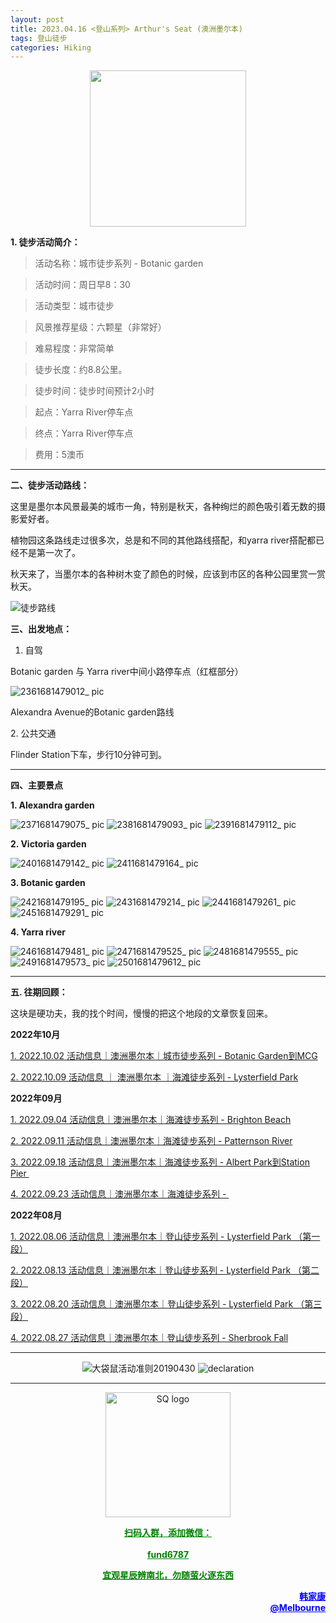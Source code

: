 ```yaml
---
layout: post
title: 2023.04.16 <登山系列> Arthur's Seat (澳洲墨尔本)
tags: 登山徒步
categories: Hiking
---
```

<p align="center">
  <img width="250" src="https://user-images.githubusercontent.com/90954432/197183769-043b3cce-ffc5-439d-b355-fc227af37705.jpeg">
</p>

**1. 徒步活动简介：**

> 活动名称：城市徒步系列 - Botanic garden

> 活动时间：周日早8：30

> 活动类型：城市徒步

> 风景推荐星级：六颗星（非常好）

> 难易程度：非常简单

> 徒步长度：约8.8公里。

> 徒步时间：徒步时间预计2小时

> 起点：Yarra River停车点

> 终点：Yarra River停车点

> 费用：5澳币

---

**二、徒步活动路线：**

这里是墨尔本风景最美的城市一角，特别是秋天，各种绚烂的颜色吸引着无数的摄影爱好者。

植物园这条路线走过很多次，总是和不同的其他路线搭配，和yarra river搭配都已经不是第一次了。

秋天来了，当墨尔本的各种树木变了颜色的时候，应该到市区的各种公园里赏一赏秋天。

![徒步路线](https://user-images.githubusercontent.com/90954432/232060241-904197eb-e430-4b7f-9c38-4bba4d156f47.jpg)

**三、出发地点：**

1. 自驾

Botanic garden 与 Yarra river中间小路停车点（红框部分）

![2361681479012_ pic](https://user-images.githubusercontent.com/90954432/232060511-80834207-2b0a-4927-bc8a-0879e18d7bc4.jpg)

Alexandra Avenue的Botanic garden路线

2. 公共交通

Flinder Station下车，步行10分钟可到。

---

**四、主要景点**

**1. Alexandra garden**

![2371681479075_ pic](https://user-images.githubusercontent.com/90954432/232061127-34e3e764-dcf4-43cd-9df7-c6c5853d3ccd.jpg)
![2381681479093_ pic](https://user-images.githubusercontent.com/90954432/232061154-0ddc6569-5637-471a-9912-2c7c2f357e12.jpg)
![2391681479112_ pic](https://user-images.githubusercontent.com/90954432/232061172-192879a1-8ace-4a73-a5a6-b199f57f8abd.jpg)

**2. Victoria garden**

![2401681479142_ pic](https://user-images.githubusercontent.com/90954432/232061193-db5283c6-5d5f-46e0-b454-feb773b268da.jpg)
![2411681479164_ pic](https://user-images.githubusercontent.com/90954432/232061224-8db31114-f289-475f-a078-eadbee235337.jpg)

**3. Botanic garden**
 
![2421681479195_ pic](https://user-images.githubusercontent.com/90954432/232061259-100d7826-a27d-48db-8c29-aba4fb5a79cd.jpg)
![2431681479214_ pic](https://user-images.githubusercontent.com/90954432/232061269-14f7ab55-07e3-4270-8bc8-9f5a178eb51c.jpg)
![2441681479261_ pic](https://user-images.githubusercontent.com/90954432/232061306-af2bd3c8-70d1-42d5-9455-b1e95268e681.jpg)
![2451681479291_ pic](https://user-images.githubusercontent.com/90954432/232061326-857921ee-d87b-47f2-931c-1a7f2d91a64e.jpg)

**4. Yarra river**

![2461681479481_ pic](https://user-images.githubusercontent.com/90954432/232061343-d4d566b0-5c3d-444d-8b08-aef529273050.jpg)
![2471681479525_ pic](https://user-images.githubusercontent.com/90954432/232061372-551c612c-1ef9-4641-ab96-02b894307b86.jpg)
![2481681479555_ pic](https://user-images.githubusercontent.com/90954432/232061388-fabf5812-96a9-4859-bbac-e3d090d4b59b.jpg)
![2491681479573_ pic](https://user-images.githubusercontent.com/90954432/232061409-4a5f121e-5b0e-4d7a-b2d3-49b4248e805b.jpg)
![2501681479612_ pic](https://user-images.githubusercontent.com/90954432/232061431-fe853515-eee2-4f93-a86d-265efbcedb16.jpg)

---

**五. 往期回顾：**

这块是硬功夫，我的找个时间，慢慢的把这个地段的文章恢复回来。

**2022年10月**

[1. 2022.10.02 活动信息｜澳洲墨尔本｜城市徒步系列 - Botanic Garden到MCG](http://mp.weixin.qq.com/s?__biz=MzUxOTkxNjMwOA==&mid=2247484978&idx=1&sn=ed5136a1de4c66e2b13caea309ebb671&chksm=f9f31849ce84915fcc661481be2e4f021e4929eea9809e1e76e5d5bcb7be9de2da93369bdbbc&scene=21#wechat_redirect) 

[2. 2022.10.09 活动信息 ｜ 澳洲墨尔本 ｜海滩徒步系列 - Lysterfield Park](http://mp.weixin.qq.com/s?__biz=MzUxOTkxNjMwOA==&mid=2247485002&idx=1&sn=bbd47773ef48aaa6c63583dbb5efd88c&chksm=f9f31831ce849127d1a1f4dae22a577972e7fadcefa2182df92c0480116aa26773c8241231fe&scene=21#wechat_redirect) 

**2022年09月**

 [1. 2022.09.04 活动信息｜澳洲墨尔本｜海滩徒步系列 - Brighton Beach](http://mp.weixin.qq.com/s?__biz=MzUxOTkxNjMwOA==&mid=2247484887&idx=1&sn=0ac1c26615f42f2a8bfa5de6650e3f2d&chksm=f9f31bacce8492ba566188217e312eb29b93f333f2b650b313fba42171b23d0ea55c531fa0f0&scene=21#wechat_redirect) 

 [2. 2022.09.11 活动信息｜澳洲墨尔本｜海滩徒步系列 - Patternson River](http://mp.weixin.qq.com/s?__biz=MzUxOTkxNjMwOA==&mid=2247484911&idx=1&sn=78d7a051c7150c107acc5724620e7d0c&chksm=f9f31b94ce84928293f3fce04622c391b0e2123edd17e96a6a3121da2f8dc8bcfede5f58c282&scene=21#wechat_redirect) 

 [3. 2022.09.18 活动信息｜澳洲墨尔本｜海滩徒步系列 - Albert Park到Station Pier ](http://mp.weixin.qq.com/s?__biz=MzUxOTkxNjMwOA==&mid=2247484932&idx=1&sn=ca58606ae0c386a7b02e8d8dd2d00980&chksm=f9f3187fce84916931f9254bd5887992e0399a27b5e3ec575fc4faeaa387e3255c17dde78012&scene=21#wechat_redirect) 

[4. 2022.09.23 活动信息｜澳洲墨尔本｜海滩徒步系列 - ](http://mp.weixin.qq.com/s?__biz=MzUxOTkxNjMwOA==&mid=2247484955&idx=1&sn=8332e3ba1528657ddd38b4ef9629e32d&chksm=f9f31860ce8491765247027b6ff8deaae1e239dfcfc877ae91a7602053489afdca6f304932aa&scene=21#wechat_redirect) 

**2022年08月**

 [1. 2022.08.06 活动信息｜澳洲墨尔本｜登山徒步系列 - Lysterfield Park （第一段）](http://mp.weixin.qq.com/s?__biz=MzUxOTkxNjMwOA==&mid=2247484786&idx=1&sn=f9dfc1ab1e56f1a4957eafd48a376445&chksm=f9f31b09ce84921ff5ee7ff9603eaa6bb8cb9b99d3fe26efc7213087d378c6ac04d5eae16c95&scene=21#wechat_redirect) 

 [2. 2022.08.13 活动信息｜澳洲墨尔本｜登山徒步系列 - Lysterfield Park （第二段）](http://mp.weixin.qq.com/s?__biz=MzUxOTkxNjMwOA==&mid=2247484789&idx=1&sn=571d9139128d3f20b9173a9f7463bb1a&chksm=f9f31b0ece84921855520d95cbbd5bc3029aac54ba8b4d63b140d29a7de09b81895a1e97880a&scene=21#wechat_redirect) 

 [3. 2022.08.20 活动信息｜澳洲墨尔本｜登山徒步系列 - Lysterfield Park （第三段）](http://mp.weixin.qq.com/s?__biz=MzUxOTkxNjMwOA==&mid=2247484826&idx=1&sn=7425850bff3e7334520e921389ef671c&chksm=f9f31be1ce8492f76d9b95fbcf946856da969682802d87aa0d0a72c3f76c28e4d9d18d5c2e9d&scene=21#wechat_redirect) 

 [4. 2022.08.27 活动信息｜澳洲墨尔本｜登山徒步系列 - Sherbrook Fall](http://mp.weixin.qq.com/s?__biz=MzUxOTkxNjMwOA==&mid=2247484859&idx=1&sn=70e596e4b91c9efe09e97136aa120efe&chksm=f9f31bc0ce8492d66b9c238f4bd299a2e41f9aadfcbd155b01b77f521229ef12aaf755f46504&scene=21#wechat_redirect) 

---

<p align="center">
  <img alt="大袋鼠活动准则20190430" src="https://user-images.githubusercontent.com/90954432/197184791-50268d4a-839c-42a5-b42f-957043f80b9d.png">
  <img src="https://user-images.githubusercontent.com/90954432/197324665-50cd9f62-c0ab-43f9-9af6-cb9b86d9ff70.png" alt="declaration">
</p>

---

<p align="center">
  <img width="200" src="https://user-images.githubusercontent.com/90954432/197332354-e65465c3-5a13-4bf3-b311-cd253cb89349.jpeg" alt="SQ logo">
</p>

<p align="center">
  <strong><a href="#" style="color:green">扫码入群，添加微信：</a></strong>
  <br>
  <br>
  <strong><a href="#" style="color:green">fund6787</a></strong>
</p>

<p align="center">
  <strong><a href="#" style="color:green">宜观星辰辨南北，勿随萤火逐东西</a></strong>
</p>

<p align="right" style="color:blue">
  <strong><a href="#" style="color:blue">韩家康</a></strong>
  <br>
  <strong><a href="#" style="color:blue">@Melbourne</a></strong>
  <br>
</p>
